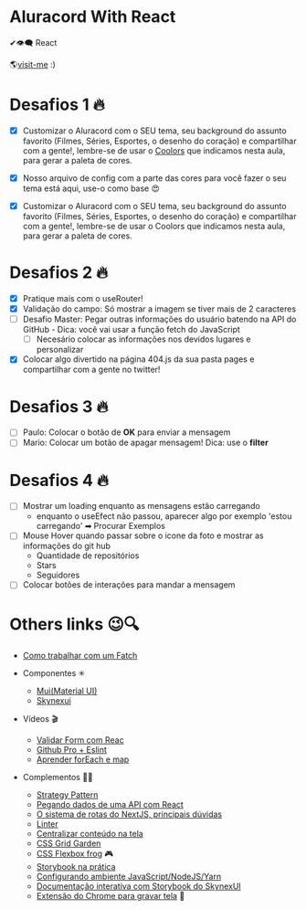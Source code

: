 # Aluracord With React

✔👁‍🗨 React

🌎[visit-me](https://aluracord-swart.vercel.app/)
:)
# Desafios 1 🔥

- [x] Customizar o Aluracord com o SEU tema, seu background do assunto favorito (Filmes, Séries, Esportes, o desenho do coração) e compartilhar com a gente!, lembre-se de usar o [Coolors](https://coolors.co/1be7ff-6eeb83-e4ff1a-ffb800-ff5714) que indicamos nesta aula, para gerar a paleta de cores.

- [x] Nosso arquivo de config com a parte das cores para você fazer o seu tema está aqui, use-o como base 😍
- [x] Customizar o Aluracord com o SEU tema, seu background do assunto favorito (Filmes, Séries, Esportes, o desenho do coração) e compartilhar com a gente!, lembre-se de usar o Coolors que indicamos nesta aula, para gerar a paleta de cores.
# Desafios 2 🔥
- [x] Pratique mais com o useRouter!
- [x] Validação do campo: Só mostrar a imagem se tiver mais de 2 caracteres
- [ ] Desafio Master: Pegar outras informações do usuário batendo na API do GitHub - Dica: você vai usar a função fetch do JavaScript
  - [ ] Necesário colocar as informações nos devidos lugares e personalizar
- [x] Colocar algo divertido na página 404.js da sua pasta pages e compartilhar com a gente no twitter!

# Desafios 3 🔥
- [ ] Paulo: Colocar o botão de **OK** para enviar a mensagem
- [ ] Mario: Colocar um botão de apagar mensagem! Dica: use o **filter**

# Desafios 4 🔥
- [ ] Mostrar um loading enquanto as mensagens estão carregando
  - enquanto o useEfect não passou, aparecer algo por exemplo 'estou carregando' ➡ Procurar Exemplos
- [ ] Mouse Hover quando passar sobre o icone da foto e mostrar as informações do git hub
  - Quantidade de repositórios
  - Stars
  - Seguidores
- [ ] Colocar botões de interações para mandar a mensagem
#
# Others links 😉🔍
 - [Como trabalhar com um Fatch](https://medium.com/@omariosouto/entendendo-como-fazer-ajax-com-a-fetchapi-977ff20da3c6)
- Componentes ✳
  - [Mui(Material UI)](https://mui.com/pt/)
  - [Skynexui](https://skynexui.dev/)
- Vídeos 🎬
  - [Validar Form com Reac](https://www.youtube.com/watch?v=cMq6k7ymv2s)
  - [Github Pro + Eslint](https://www.youtube.com/watch?v=yMRSDdifGW8&t=2s)
  - [Aprender forEach e map](https://www.youtube.com/watch?v=JbzcLKiTThk)

- Complementos 🤙🏻
  - [Strategy Pattern](https://www.youtube.com/watch?v=S-jqd6WZ7M0)
  - [Pegando dados de uma API com React](https://www.youtube.com/watch?v=85vJXFpXLQw)
  - [O sistema de rotas do NextJS, principais dúvidas](https://www.youtube.com/watch?v=-kVnp3fg-v4)
  - [Linter](https://www.youtube.com/watch?v=yMRSDdifGW8)
  - [Centralizar conteúdo na tela](https://www.youtube.com/watch?v=Cu-HP-gvggg)
  - [CSS Grid Garden](https://cssgridgarden.com/)
  - [CSS Flexbox frog](https://flexboxfroggy.com/) 🎮
  - [Storybook na prática](https://www.youtube.com/watch?v=R41_Qedrzik&t=7s)
  - [Configurando ambiente JavaScript/NodeJS/Yarn](https://www.youtube.com/watch?v=GIz71YGzwP4)
  - [Documentação interativa com Storybook do SkynexUI](https://storybook.skynexui.dev/?path=/story/components-box--box-component)
  - [Extensão do Chrome para gravar tela](https://chrome.google.com/webstore/detail/screencastify-screen-vide/mmeijimgabbpbgpdklnllpncmdofkcpn) 🎥
# 
